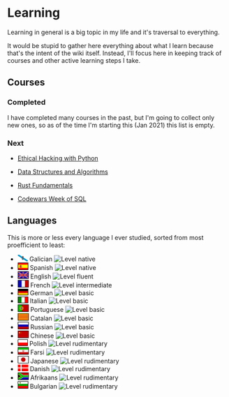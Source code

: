 # Learning

Learning in general is a big topic in my life and it's traversal to everything.

It would be stupid to gather here everything about what I learn because that's the intent of the wiki itself. Instead, I'll focus here in keeping track of courses and other active learning steps I take.

## Courses

### Completed

I have completed many courses in the past, but I'm going to collect only new ones, so as of the time I'm starting this (Jan 2021) this list is empty.

### Next

 - [Ethical Hacking with Python](https://www.udemy.com/course/complete-ethical-hacking-bootcamp-zero-to-mastery/)

 - [Data Structures and Algorithms](https://www.udemy.com/course/master-the-coding-interview-data-structures-algorithms/)

 - [Rust Fundamentals](https://www.udemy.com/course/rust-fundamentals/)

 - [Codewars Week of SQL](http://r.news.codewars.com/mk/mr/HTOXcZ8we_vvyQ-SbmOI5pz1h4aXmRJoGXVK0ox8h1XzbFY48gcF2Ady4ZI4xBZ0GCLY1Gndo28CZA2nPimyaIzfI8nKvYb8QgF2og0Z0tyYO6Gz8u-_i0rq1W7k1J1p0CA)

## Languages

This is more or less every language I ever studied, sorted from most proefficient to least:

 - ![Galician](languages/flags/galician.gif) Galician ![Level native](https://img.shields.io/badge/level-native-9fc)
 - ![Spanish](languages/flags/spanish.gif) Spanish ![Level native](https://img.shields.io/badge/level-native-9fc)
 - ![English](languages/flags/english.gif) English ![Level fluent](https://img.shields.io/badge/level-fluent-9fc)
 - ![French](languages/flags/french.gif) French ![Level intermediate](https://img.shields.io/badge/level-intermediate-ff9)
 - ![German](languages/flags/german.gif) German ![Level basic](https://img.shields.io/badge/level-basic-ff9)
 - ![Italian](languages/flags/italian.gif) Italian ![Level basic](https://img.shields.io/badge/level-basic-ff9)
 - ![Portuguese](languages/flags/portuguese.gif) Portuguese ![Level basic](https://img.shields.io/badge/level-basic-ff9)
 - ![Catalan](languages/flags/catalan.gif) Catalan ![Level basic](https://img.shields.io/badge/level-basic-ff9)
 - ![Russian](languages/flags/russian.gif) Russian ![Level basic](https://img.shields.io/badge/level-basic-ff9)
 - ![Chinese](languages/flags/chinese.gif) Chinese ![Level basic](https://img.shields.io/badge/level-basic-ff9)
 - ![Polish)](languages/flags/polish.gif) Polish ![Level rudimentary](https://img.shields.io/badge/level-rudimentary-f9c)
 - ![Farsi](languages/flags/farsi.gif) Farsi ![Level rudimentary](https://img.shields.io/badge/level-rudimentary-f9c)
 - ![Japanese](languages/flags/japanese.gif) Japanese ![Level rudimentary](https://img.shields.io/badge/level-rudimentary-f9c)
 - ![Danish)](languages/flags/danish.gif) Danish ![Level rudimentary](https://img.shields.io/badge/level-rudimentary-f9c)
 - ![Afrikaans](languages/flags/afrikaans.gif) Afrikaans ![Level rudimentary](https://img.shields.io/badge/level-rudimentary-f9c)
 - ![Bulgarian](languages/flags/bulgarian.gif) Bulgarian ![Level rudimentary](https://img.shields.io/badge/level-rudimentary-f9c)

